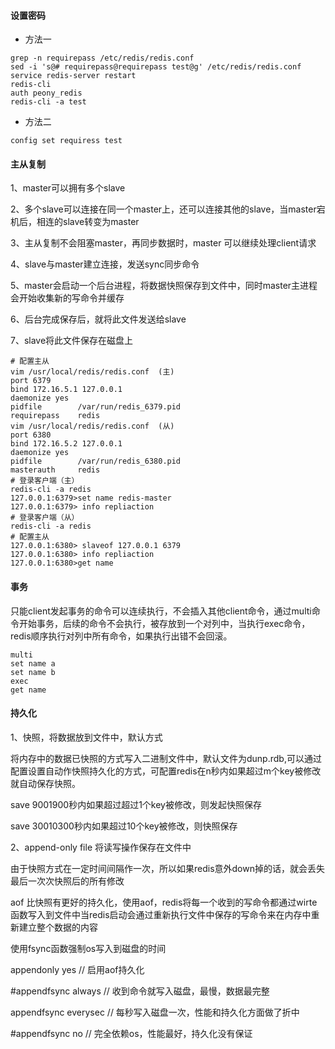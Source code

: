 #### 设置密码
- 方法一
```shell
grep -n requirepass /etc/redis/redis.conf
sed -i 's@# requirepass@requirepass test@g' /etc/redis/redis.conf
service redis-server restart
redis-cli
auth peony_redis
redis-cli -a test
```
- 方法二
```shell
config set requiress test
```
#### 主从复制
1、master可以拥有多个slave

2、多个slave可以连接在同一个master上，还可以连接其他的slave，当master宕机后，相连的slave转变为master

3、主从复制不会阻塞master，再同步数据时，master 可以继续处理client请求

4、slave与master建立连接，发送sync同步命令

5、master会启动一个后台进程，将数据快照保存到文件中，同时master主进程会开始收集新的写命令并缓存

6、后台完成保存后，就将此文件发送给slave

7、slave将此文件保存在磁盘上
```shell
# 配置主从
vim /usr/local/redis/redis.conf  (主)
port 6379
bind 172.16.5.1 127.0.0.1
daemonize yes
pidfile        /var/run/redis_6379.pid
requirepass    redis
vim /usr/local/redis/redis.conf  (从)
port 6380
bind 172.16.5.2 127.0.0.1
daemonize yes
pidfile        /var/run/redis_6380.pid
masterauth     redis
# 登录客户端（主）
redis-cli -a redis
127.0.0.1:6379>set name redis-master
127.0.0.1:6379> info repliaction
# 登录客户端（从）
redis-cli -a redis
# 配置主从
127.0.0.1:6380> slaveof 127.0.0.1 6379
127.0.0.1:6380> info repliaction
127.0.0.1:6380>get name
```
#### 事务
只能client发起事务的命令可以连续执行，不会插入其他client命令，通过multi命令开始事务，后续的命令不会执行，被存放到一个对列中，当执行exec命令，redis顺序执行对列中所有命令，如果执行出错不会回滚。
```shell
multi
set name a
set name b
exec
get name
```
#### 持久化
1、快照，将数据放到文件中，默认方式

将内存中的数据已快照的方式写入二进制文件中，默认文件为dunp.rdb,可以通过配置设置自动作快照持久化的方式，可配置redis在n秒内如果超过m个key被修改就自动保存快照。

save 9001900秒内如果超过超过1个key被修改，则发起快照保存

save 30010300秒内如果超过10个key被修改，则快照保存

2、append-only file 将读写操作保存在文件中

由于快照方式在一定时间间隔作一次，所以如果redis意外down掉的话，就会丢失最后一次次快照后的所有修改

aof 比快照有更好的持久化，使用aof，redis将每一个收到的写命令都通过wirte函数写入到文件中当redis启动会通过重新执行文件中保存的写命令来在内存中重新建立整个数据的内容

使用fsync函数强制os写入到磁盘的时间

appendonly yes               // 启用aof持久化

\#appendfsync always    //  收到命令就写入磁盘，最慢，数据最完整

appendfsync everysec   // 每秒写入磁盘一次，性能和持久化方面做了折中

\#appendfsync no          // 完全依赖os，性能最好，持久化没有保证

